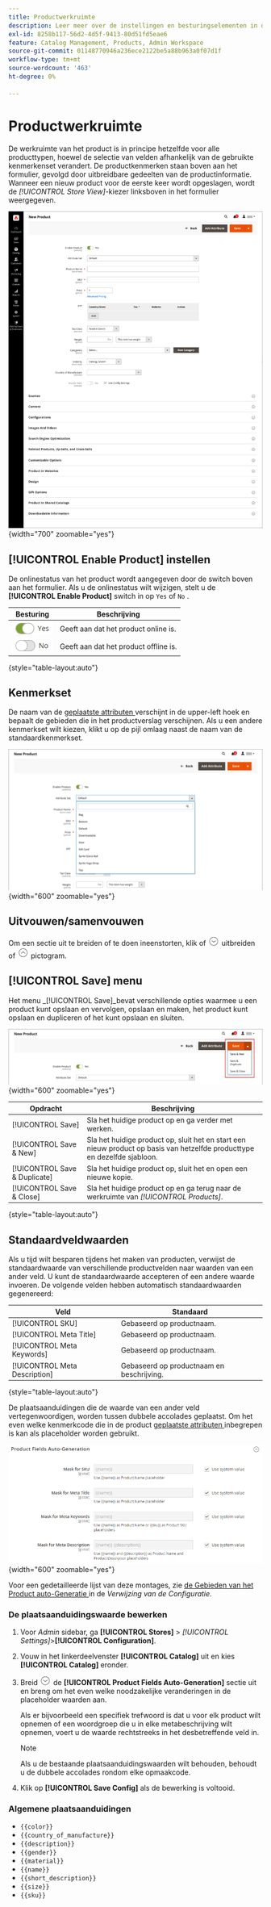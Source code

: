```yaml
---
title: Productwerkruimte
description: Leer meer over de instellingen en besturingselementen in de productwerkruimte.
exl-id: 8258b117-56d2-4d5f-9413-80d51fd5eae6
feature: Catalog Management, Products, Admin Workspace
source-git-commit: 01148770946a236ece2122be5a88b963a0f07d1f
workflow-type: tm+mt
source-wordcount: '463'
ht-degree: 0%

---
```


# Productwerkruimte

De werkruimte van het product is in principe hetzelfde voor alle producttypen, hoewel de selectie van velden afhankelijk van de gebruikte kenmerkenset verandert. De productkenmerken staan boven aan het formulier, gevolgd door uitbreidbare gedeelten van de productinformatie. Wanneer een nieuw product voor de eerste keer wordt opgeslagen, wordt de _[!UICONTROL Store View]_-kiezer linksboven in het formulier weergegeven.

![ de werkruimte van het Product ](./assets/product-workspace-ee.png){width="700" zoomable="yes"}

## [!UICONTROL Enable Product] instellen

De onlinestatus van het product wordt aangegeven door de switch boven aan het formulier. Als u de onlinestatus wilt wijzigen, stelt u de **[!UICONTROL Enable Product]** switch in op `Yes` of `No` .

| Besturing | Beschrijving |
|-------- | ----------- |
| ![ Wissel ja ](../assets/toggle-yes.png) | Geeft aan dat het product online is. |
| ![ knevel nr. ](../assets/toggle-no.png) | Geeft aan dat het product offline is. |

{style="table-layout:auto"}

## Kenmerkset

De naam van de [ geplaatste attributen ](attribute-sets.md) verschijnt in de upper-left hoek en bepaalt de gebieden die in het productverslag verschijnen. Als u een andere kenmerkset wilt kiezen, klikt u op de pijl omlaag naast de naam van de standaardkenmerkset.

![ Reeks van Attributen ](./assets/product-attribute-set.png){width="600" zoomable="yes"}

## Uitvouwen/samenvouwen

Om een sectie uit te breiden of te doen ineenstorten, klik of ![ de selecteur van de Uitbreiding ](../assets/icon-display-expand.png) uitbreiden of ![ invouwen selecteur ](../assets/icon-display-collapse.png) pictogram.

## [!UICONTROL Save] menu

Het menu _[!UICONTROL Save]_bevat verschillende opties waarmee u een product kunt opslaan en vervolgen, opslaan en maken, het product kunt opslaan en dupliceren of het kunt opslaan en sluiten.

![ sparen menu ](./assets/product-save-menu.png){width="600" zoomable="yes"}

| Opdracht | Beschrijving |
|--- |--- |
| [!UICONTROL Save] | Sla het huidige product op en ga verder met werken. |
| [!UICONTROL Save & New] | Sla het huidige product op, sluit het en start een nieuw product op basis van hetzelfde producttype en dezelfde sjabloon. |
| [!UICONTROL Save & Duplicate] | Sla het huidige product op, sluit het en open een nieuwe kopie. |
| [!UICONTROL Save & Close] | Sla het huidige product op en ga terug naar de werkruimte van _[!UICONTROL Products]_. |

{style="table-layout:auto"}

## Standaardveldwaarden

Als u tijd wilt besparen tijdens het maken van producten, verwijst de standaardwaarde van verschillende productvelden naar waarden van een ander veld. U kunt de standaardwaarde accepteren of een andere waarde invoeren. De volgende velden hebben automatisch standaardwaarden gegenereerd:

| Veld | Standaard |
|----- |------- |
| [!UICONTROL SKU] | Gebaseerd op productnaam. |
| [!UICONTROL Meta Title] | Gebaseerd op productnaam. |
| [!UICONTROL Meta Keywords] | Gebaseerd op productnaam. |
| [!UICONTROL Meta Description] | Gebaseerd op productnaam en beschrijving. |

{style="table-layout:auto"}

De plaatsaanduidingen die de waarde van een ander veld vertegenwoordigen, worden tussen dubbele accolades geplaatst. Om het even welke kenmerkcode die in de product [ geplaatste attributen ](attribute-sets.md) inbegrepen is kan als placeholder worden gebruikt.

![ de Gebieden van het Product auto-Generatie ](../configuration-reference/catalog/assets/catalog-product-fields-auto-generation.png){width="600" zoomable="yes"}

Voor een gedetailleerde lijst van deze montages, zie [ de Gebieden van het Product auto-Generatie ](../configuration-reference/catalog/catalog.md#product-fields-auto-generation) in de _Verwijzing van de Configuratie_.

### De plaatsaanduidingswaarde bewerken

1. Voor _Admin_ sidebar, ga **[!UICONTROL Stores]** > _[!UICONTROL Settings]_>**[!UICONTROL Configuration]**.

1. Vouw in het linkerdeelvenster **[!UICONTROL Catalog]** uit en kies **[!UICONTROL Catalog]** eronder.

1. Breid ![ selecteur van de Uitbreiding ](../assets/icon-display-expand.png) de **[!UICONTROL Product Fields Auto-Generation]** sectie uit en breng om het even welke noodzakelijke veranderingen in de placeholder waarden aan.

   Als er bijvoorbeeld een specifiek trefwoord is dat u voor elk product wilt opnemen of een woordgroep die u in elke metabeschrijving wilt opnemen, voert u de waarde rechtstreeks in het desbetreffende veld in.

   >[!NOTE]
   >
   >Als u de bestaande plaatsaanduidingswaarden wilt behouden, behoudt u de dubbele accolades rondom elke opmaakcode.

1. Klik op **[!UICONTROL Save Config]** als de bewerking is voltooid.

### Algemene plaatsaanduidingen

- `{{color}}`
- `{{country_of_manufacture}}`
- `{{description}}`
- `{{gender}}`
- `{{material}}`
- `{{name}}`
- `{{short_description}}`
- `{{size}}`
- `{{sku}}`
